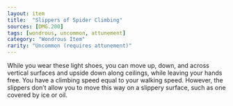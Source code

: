 ```yaml
---
layout: item
title:  "Slippers of Spider Climbing"
sources: [DMG.200]
tags: [wondrous, uncommon, attunement]
category: "Wondrous Item"
rarity: "Uncommon (requires attunement)"
---
```


While you wear these light shoes, you can move up, down, and across vertical surfaces and upside down along ceilings, while leaving your hands free. You have a climbing speed equal to your walking speed. However, the slippers don’t allow you to move this way on a slippery surface, such as one covered by ice or oil.